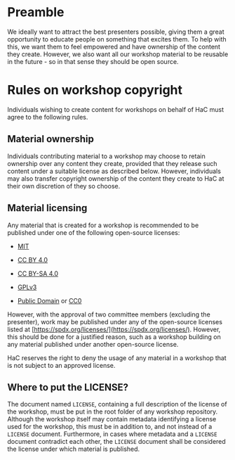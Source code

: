 # Preamble

We ideally want to attract the best presenters possible, giving them a great opportunity to educate people on something that excites them. To help with this, we want them to feel empowered and have ownership of the content they create. However, we also want all our workshop material to be reusable in the future - so in that sense they should be open source.

# Rules on workshop copyright

Individuals wishing to create content for workshops on behalf of HaC must agree to the following rules.

## Material ownership

Individuals contributing material to a workshop may choose to retain ownership over any content they create, provided that they release such content under a suitable license as described below. However, individuals may also transfer copyright ownership of the content they create to HaC at their own discretion of they so choose.

## Material licensing

Any material that is created for a workshop is recommended to be published under one of the following open-source licenses:

- [MIT](https://spdx.org/licenses/MIT.html)

- [CC BY 4.0](https://creativecommons.org/licenses/by/4.0/)

- [CC BY-SA 4.0](https://creativecommons.org/licenses/by-sa/4.0/)

- [GPLv3](https://www.gnu.org/licenses/quick-guide-gplv3.en.html)

- [Public Domain](https://wiki.creativecommons.org/wiki/Public_domain) or [CC0](https://creativecommons.org/choose/zero/)

However, with the approval of two committee members (excluding the presenter), work may be published under any of the open-source licenses listed at [https://spdx.org/licenses/](https://spdx.org/licenses/). However, this should be done for a justified reason, such as a workshop building on any material published under another open-source license.

HaC reserves the right to deny the usage of any material in a workshop that is not subject to an approved license.

## Where to put the LICENSE?

The document named `LICENSE`, containing a full description of the license of the workshop, must be put in the root folder of any workshop repository. Although the workshop itself may contain metadata identifying a license used for the workshop, this must be in addition to, and not instead of a `LICENSE` document. Furthermore, in cases where metadata and a `LICENSE` document contradict each other, the `LICENSE` document shall be considered the license under which material is published.
